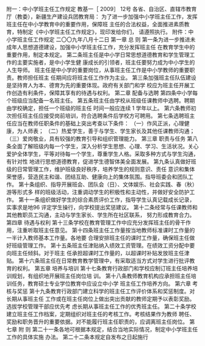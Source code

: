 附一：中小学班主任工作规定
教基一［ 2009］ 12号
各省、自治区、直辖市教育厅（教委），新疆生产建设兵团教育局：
为了进一步加强中小学班主任工作，发挥班主任在中小学教育中的重要作用，保障班
主任的合法权益，全面推进素质教育，特制定《中小学班主任工作规定》，现印发给你们，
请遵照执行。
附件：中小学班主任工作规定
二〇〇九年八月十二日
第一章 总 则
第一条为进一步推进未成年人思想道德建设，加强中小学班主任工作，充分发挥班主任
在教育学生中的重要作用，制定本规定。
第二条班主任是中小学日常思想道德教育和学生管理工作的主要实施者，是中小学生健
康成长的引领者，班主任要努力成为中小学生的人生导师。
班主任是中小学的重要岗位，从事班主任工作是中小学教师的重要职责。教师担任班主
任期间应将班主任工作作为主业。
第三条加强班主任队伍建设是坚持育人为本、德育为先的重要体现。政府有关部门和学
校应为班主任开展工作创造有利条件，保障其享有的待遇与权利。
第二章 配备与选聘
第四条中小学每个班级应当配备一名班主任。
第五条班主任由学校从班级任课教师中选聘。聘期由学校确定，担任一个班级的班主任
时间一般应连续 1 学年以上。
第六条教师初次担任班主任应接受岗前培训，符合选聘条件后学校方可聘用。
第七条选聘班主任应当在教师任职条件的基础上突出考查以下条件：
（一）作风正派，心理健康，为人师表；
（二）热爱学生，善于与学生、学生家长及其他任课教师沟通；
（三）爱岗敬业，具有较强的教育引导和组织管理能力。
第三章 职责与任务
第八条全面了解班级内每一个学生，深入分析学生思想、心理、学习、生活状况。关心
爱护全体学生，平等对待每一个学生，尊重学生人格。采取多种方式与学生沟通，有针对性
地进行思想道德教育，促进学生德智体美全面发展。
第九条认真做好班级的日常管理工作，维护班级良好秩序，培养学生的规则意识、责任
意识和集体荣誉感，营造民主和谐、团结互助、健康向上的集体氛围。指导班委会和团队工
作。
第十条组织、指导开展班会、团队会（日）、文体娱乐、社会实践、春（秋）游等形式多
样的班级活动，注重调动学生的积极性和主动性，并做好安全防护工作。
第十一条组织做好学生的综合素质评价工作，指导学生认真记载成长记录，实事求是地96
评定学生操行，向学校提出奖惩建议。
第十二条经常与任课教师和其他教职员工沟通，主动与学生家长、学生所在社区联系，
努力形成教育合力。
第四章 待遇与权利
第十三条学校在教育管理工作中应充分发挥班主任的骨干作用，注重听取班主任意见。
第十四条班主任工作量按当地教师标准课时工作量的一半计入教师基本工作量。各地要
合理安排班主任的课时工作量，确保班主任做好班级管理工作。
第十五条班主任津贴纳入绩效工资管理。在绩效工资分配中要向班主任倾斜。对于班主
任承担超课时工作量的，以超课时补贴发放班主任津贴。
第十六条班主任在日常教育教学管理中，有采取适当方式对学生进行批评教育的权利。
第五章 培养与培训
第十七条教育行政部门和学校应制订班主任培养培训规划，有组织地开展班主任岗位培
训。
第十八条教师教育机构应承担班主任培训任务，教育硕士专业学位教育中应设立中小学
班主任工作培养方向。
第六章 考核与奖惩
第十九条教育行政部门建立科学的班主任工作评价体系和奖惩制度。对长期从事班主任
工作或在班主任岗位上做出突出贡献的教师定期予以表彰奖励。选拔学校管理干部应优先考
虑长期从事班主任工作的优秀班主任。
第二十条学校建立班主任工作档案，定期组织对班主任的考核工作。考核结果作为教师
聘任、奖励和职务晋升的重要依据。对不能履行班主任职责的，应调离班主任岗位。
第七章 附 则
第二十一条各地可根据本规定，结合当地实际情况，制定中小学班主任工作的具体实施
办法。
第二十二条本规定自发布之日起施行